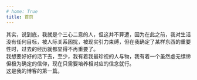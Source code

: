 ```yaml
---
# home: True
title: 首页
---
```


其实，说到底，我就是个三心二意的人，但这并不算遭，因为在此之前，我对生活没有任何目标，被人际关系困扰，被现实引力束缚，但在我确定了某样东西的重要性时，过去的经历就都显得不再重要了。  
我想要好好的活下去，至少，我有着我最珍视的人与物，我有着一个虽然虚无缥缈但极为确定的信仰，现在只需要培养相对应的信念就行。  
这是我的博客的第一篇。
